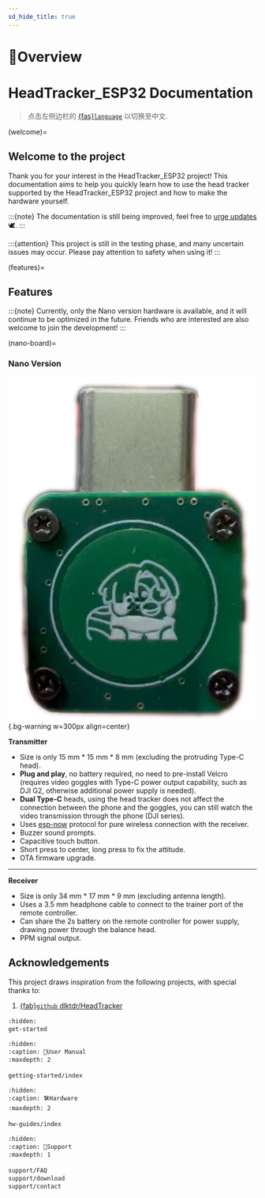 ```yaml
---
sd_hide_title: true
---
```


# 🔎Overview

# HeadTracker_ESP32 Documentation

> 点击左侧边栏的 [{fas}`language`](https://docs.nineday.cc/projects/headtracker-esp32/zh_CN/latest/index.html) 以切换至中文.

(welcome)=
## Welcome to the project

Thank you for your interest in the HeadTracker_ESP32 project! This documentation aims to help you quickly learn how to use the head tracker supported by the HeadTracker_ESP32 project and how to make the hardware yourself.

:::{note}
The documentation is still being improved, feel free to [urge updates](support/contact.md)🕊️.
:::

:::{attention}
This project is still in the testing phase, and many uncertain issues may occur. Please pay attention to safety when using it!
:::

<!-- (intention)=
## Project Intention

**Have you ever experienced such flying moments?**  
>When the fingertips gently push the joystick, the world in the FPV goggles suddenly tilts—  
>When flying through the treetops, the edge of the canopy flows with molten gold-like sunset glow;  
>During high-speed rolls, the wingtip tears through the clouds, turning the entire earth into a rotating canvas;  
>When diving to land, the runway rapidly expands in the field of vision, and you can even hear the faint sound of the landing gear brushing against the grass...

This is the charm of first-person model flying, and a head tracker can unlock a more extreme dimension for you, allowing you to truly unlock a full range of immersion.

There are already various open-source head tracker solutions contributed by predecessors on the internet, some of which are even so old that they are inaccessible. Each has its own advantages and limitations. Some are cheap but have limited functionality, while others are the opposite.

:::{admonition} Main Purpose
:class: tip
This project aims to achieve some newer features at a lower cost, such as wireless connectivity. At the same time, the hardware and structure strive for plug-and-play, trying to eliminate various wiring and installation troubles, **improving the head tracker usage experience**, and **lowering the threshold for using head trackers**.
::: -->

(features)=
## Features

:::{note}
Currently, only the Nano version hardware is available, and it will continue to be optimized in the future. Friends who are interested are also welcome to join the development!
:::

(nano-board)=
### Nano Version
![Nano Tx]( ../_static/HT_Nano_front.jpg){.bg-warning w=300px align=center}  

**Transmitter**
- Size is only 15 mm * 15 mm * 8 mm (excluding the protruding Type-C head).
- **Plug and play**, no battery required, no need to pre-install Velcro (requires video goggles with Type-C power output capability, such as DJI G2, otherwise additional power supply is needed).
- **Dual Type-C** heads, using the head tracker does not affect the connection between the phone and the goggles, you can still watch the video transmission through the phone (DJI series).
- Uses [esp-now](https://www.espressif.com/en/solutions/low-power-solutions/esp-now) protocol for pure wireless connection with the receiver.
- Buzzer sound prompts.
- Capacitive touch button.
- Short press to center, long press to fix the attitude.
- OTA firmware upgrade.

***

**Receiver**
- Size is only 34 mm * 17 mm * 9 mm (excluding antenna length).
- Uses a 3.5 mm headphone cable to connect to the trainer port of the remote controller.
- Can share the 2s battery on the remote controller for power supply, drawing power through the balance head.
- PPM signal output.

## Acknowledgements

This project draws inspiration from the following projects, with special thanks to:

1. [{fab}`github` dlktdr/HeadTracker](https://github.com/dlktdr/HeadTracker)


```{toctree}
:hidden:
get-started
```

```{toctree}
:hidden:
:caption: 📖User Manual
:maxdepth: 2

getting-started/index
```

```{toctree}
:hidden:
:caption: 🛠️Hardware
:maxdepth: 2

hw-guides/index
```

```{toctree}
:hidden:
:caption: 🤝Support
:maxdepth: 1

support/FAQ
support/download
support/contact
```